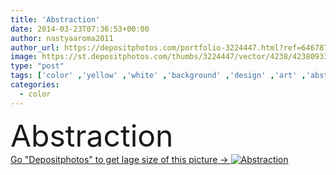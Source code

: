 ```yaml
---
title: 'Abstraction'
date: 2014-03-23T07:36:53+00:00
author: nastyaaroma2011
author_url: https://depositphotos.com/portfolio-3224447.html?ref=64678756
image: https://st.depositphotos.com/thumbs/3224447/vector/4238/42380933/api_thumb_450.jpg?forcejpeg=true
type: "post"
tags: ['color' ,'yellow' ,'white' ,'background' ,'design' ,'art' ,'abstract' ,'colour' ,'brown' ,'pink' ,'tender' ,'debris' ,'fragments' ,'triangles' ,'abstract background' ,'background abstract' ,'light background' ,'abstract pattern' ,'northern lights' ,'abstract vector' ,'abstract art' ,'abstract design' ,'background vector' ,'background design' ,'pastel background' ,'pastel colours' ,'Gentle background' ,'changes of colours' ]
categories: 
  - color
---
```

<div aling="center">
            <font size="60"> Abstraction</font>   
</div>
<div>
    <a href='https://depositphotos.com/42380933/stock-illustration-abstraction.html?ref=64678756' target=_blank > Go "Depositphotos" to get lage size of this picture ->
        <img href='https://depositphotos.com/42380933/stock-illustration-abstraction.html?ref=64678756' src='https://st.depositphotos.com/3224447/4238/v/950/depositphotos_42380933-stock-illustration-abstraction.jpg?forcejpeg=true' alt='Abstraction' >
    </a>
</div>
